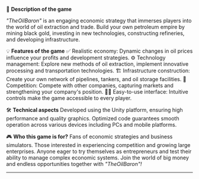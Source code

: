 📌 **Description of the game**

*"TheOilBaron"* is an engaging economic strategy that immerses players into the world of oil extraction and trade. Build your own petroleum empire by mining black gold, investing in new technologies, constructing refineries, and developing infrastructure.

💡 **Features of the game**
✅ Realistic economy: Dynamic changes in oil prices influence your profits and development strategies.
⚙️ Technology management: Explore new methods of oil extraction, implement innovative processing and transportation technologies.
🏗️ Infrastructure construction: Create your own network of pipelines, tankers, and oil storage facilities.
🎯 Competition: Compete with other companies, capturing markets and strengthening your company's position.
👨‍💻 Easy-to-use interface: Intuitive controls make the game accessible to every player.

🛠️ **Technical aspects**
Developed using the Unity platform, ensuring high performance and quality graphics. Optimized code guarantees smooth operation across various devices including PCs and mobile platforms.

🎮 **Who this game is for?**
Fans of economic strategies and business simulators.
Those interested in experiencing competition and growing large enterprises.
Anyone eager to try themselves as entrepreneurs and test their ability to manage complex economic systems.
Join the world of big money and endless opportunities together with *"TheOilBaron"!*

---
